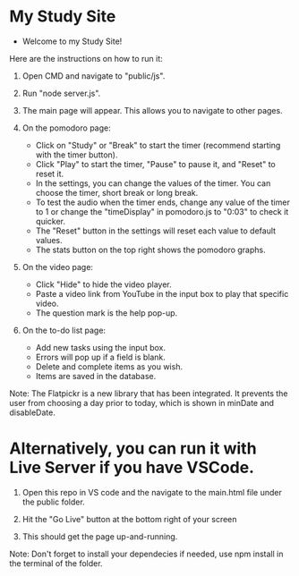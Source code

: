 # My Study Site

* Welcome to my Study Site! 

Here are the instructions on how to run it:

1. Open CMD and navigate to "public/js".

2. Run "node server.js".

3. The main page will appear. This allows you to navigate to other pages.

4. On the pomodoro page:
    - Click on "Study" or "Break" to start the timer (recommend starting with the timer button).
    - Click "Play" to start the timer, "Pause" to pause it, and "Reset" to reset it.
    - In the settings, you can change the values of the timer. You can choose the timer, short break or long break.
    - To test the audio when the timer ends, change any value of the timer to 1 or change the "timeDisplay" in pomodoro.js to "0:03" to check it quicker.
    - The "Reset" button in the settings will reset each value to default values.
    - The stats button on the top right shows the pomodoro graphs.
    
5. On the video page:
    - Click "Hide" to hide the video player.
    - Paste a video link from YouTube in the input box to play that specific video.
    - The question mark is the help pop-up.
    
6. On the to-do list page:
    - Add new tasks using the input box.
    - Errors will pop up if a field is blank.
    - Delete and complete items as you wish.
    - Items are saved in the database.
    
Note: The Flatpickr is a new library that has been integrated. It prevents the user from choosing a day prior to today, which is shown in minDate and disableDate.

# Alternatively, you can run it with Live Server if you have VSCode.

1. Open this repo in VS code and the navigate to the main.html file under the public folder.

2. Hit the "Go Live" button at the bottom right of your screen

3. This should get the page up-and-running.

Note: Don't forget to install your dependecies if needed, use npm install in the terminal of the folder.
